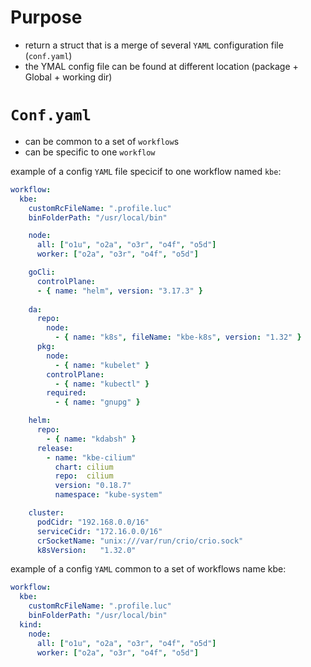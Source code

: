 # Purpose
- return a struct that is a merge of several `YAML` configuration file (`conf.yaml`)
- the YMAL config file can be found at different location (package + Global + working dir)

# `Conf.yaml` 
- can be common to a set of `workflow`s
- can be specific to one `workflow`


example of a config `YAML` file specicif to one workflow named `kbe`:

```yaml
workflow:
  kbe:
    customRcFileName: ".profile.luc"
    binFolderPath: "/usr/local/bin"

    node:
      all: ["o1u", "o2a", "o3r", "o4f", "o5d"]
      worker: ["o2a", "o3r", "o4f", "o5d"]

    goCli:
      controlPlane:
      - { name: "helm", version: "3.17.3" }
        
    da:
      repo:
        node:
          - { name: "k8s", fileName: "kbe-k8s", version: "1.32" }
      pkg:
        node:
          - { name: "kubelet" }
        controlPlane:  
          - { name: "kubectl" }
        required:
          - { name: "gnupg" }

    helm:
      repo:
        - { name: "kdabsh" }
      release:
        - name: "kbe-cilium"
          chart: cilium
          repo:  cilium
          version: "0.18.7"
          namespace: "kube-system"

    cluster:
      podCidr: "192.168.0.0/16"
      serviceCidr: "172.16.0.0/16"
      crSocketName: "unix:///var/run/crio/crio.sock"
      k8sVersion:   "1.32.0"

```

example of a config `YAML` common to a set of workflows name kbe:

```yaml
workflow:
  kbe:
    customRcFileName: ".profile.luc"
    binFolderPath: "/usr/local/bin"
  kind:
    node:
      all: ["o1u", "o2a", "o3r", "o4f", "o5d"]
      worker: ["o2a", "o3r", "o4f", "o5d"]
```      

